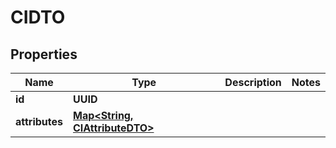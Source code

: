 

# CIDTO


## Properties

| Name | Type | Description | Notes |
|------------ | ------------- | ------------- | -------------|
|**id** | **UUID** |  |  |
|**attributes** | [**Map&lt;String, CIAttributeDTO&gt;**](CIAttributeDTO.md) |  |  |



